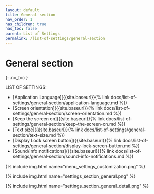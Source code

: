 ```yaml
---
layout: default
title: General section
nav_order: 1
has_children: true
has_toc: false
parent: List of Settings
permalink: /list-of-settings/general-section
---
```


# General section
{: .no_toc }

LIST OF SETTINGS:
- [Application Language]({{site.baseurl}}{% link docs/list-of-settings/general-section/application-language.md %})
- [Screen orientation]({{site.baseurl}}{% link docs/list-of-settings/general-section/screen-orientation.md %})
- [Keep the screen on]({{site.baseurl}}{% link docs/list-of-settings/general-section/keep-the-screen-on.md %})
- [Text size]({{site.baseurl}}{% link docs/list-of-settings/general-section/text-size.md %})
- [Display Lock screen button]({{site.baseurl}}{% link docs/list-of-settings/general-section/display-lock-screen-button.md %})
- [Sound/Info notifications]({{site.baseurl}}{% link docs/list-of-settings/general-section/sound-info-notifications.md %})


{% include img.html name="menu_settings_customization.png" %}

{% include img.html name="settings_section_general.png" %}

{% include img.html name="settings_section_general_detail.png" %}